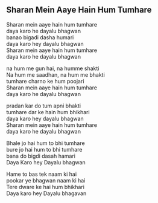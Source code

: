 ## Sharan Mein Aaye Hain Hum Tumhare

Sharan mein aaye hain hum tumhare  
daya karo he dayalu bhagwan  
banao bigadi dasha humari  
daya karo hey dayalu bhagwan  
Sharan mein aaye hain hum tumhare  
daya karo he dayalu bhagwan

na hum me gun hai, na humme shakti  
Na hum me saadhan, na hum me bhakti  
tumhare charno ke hum poojari  
Sharan mein aaye hain hum tumhare  
daya karo he dayalu bhagwan

pradan kar do tum apni bhakti  
tumhare dar ke hain hum bhikhari  
daya karo hey dayalu bhagwan  
Sharan mein aaye hain hum tumhare  
daya karo he dayalu bhagwan

Bhale jo hai hum to bhi tumhare  
bure jo hai hum to bhi tumhare  
bana do bigdi dasah hamari  
Daya Karo hey Dayalu bhagwan

Hame to bas tek naam ki hai  
pookar ye bhagwan naam ki hai  
Tere dware ke hai hum bhikhari  
Daya karo hey Dayalu bhagavan

